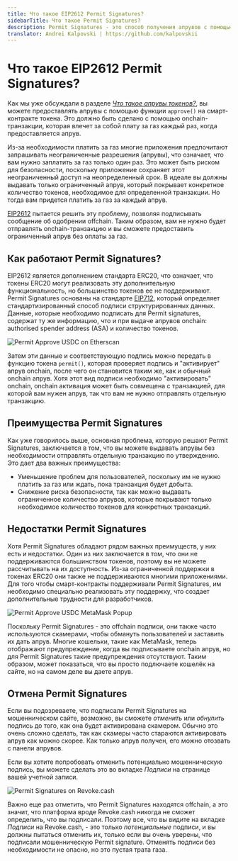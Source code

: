 ```yaml
---
title: Что такое EIP2612 Permit Signatures?
sidebarTitle: Что такое Permit Signatures?
description: Permit Signatures - это способ получения апрувов с помощью безгазовых (gasless) подписей. Это имеет ряд важных преимуществ, но и некоторые недостатки.
translator: Andrei Kalpovski | https://github.com/kalpovskii
---
```


# Что такое EIP2612 Permit Signatures?

Как мы уже обсуждали в разделе _[Что такое апрувы токенов?](/learn/approvals/what-are-token-approvals)_, вы можете предоставлять апрувы с помощью функции `approve()` на смарт-контракте токена. Это должно быть сделано с помощью onchain-транзакции, которая влечет за собой плату за газ каждый раз, когда предоставляется апрув.

Из-за необходимости платить за газ многие приложения предпочитают запрашивать неограниченные разрешения (апрувы), что означает, что вам нужно заплатить за газ только один раз. Это может быть риском для безопасности, поскольку приложение сохраняет этот неограниченный доступ на неопределенный срок. В идеале вы должны выдавать только ограниченный апрув, который покрывает конкретное количество токенов, необходимое для определенной транзакции. Но тогда вам придется платить за газ за каждый апрув.

[EIP2612](https://eips.ethereum.org/EIPS/eip-2612) пытается решить эту проблему, позволяя подписывать сообщение об одобрении offchain. Таким образом, вам не нужно будет отправлять onchain-транзакцию и вы сможете предоставить ограниченный апрув без оплаты за газ.

## Как работают Permit Signatures?

EIP2612 является дополнением стандарта ERC20, что означает, что токены ERC20 могут реализовать эту дополнительную функциональность, но большинство токенов ее не поддерживают. Permit Signatures основаны на стандарте [EIP712](https://eips.ethereum.org/EIPS/eip-712), который определяет стандартизированный способ подписи структурированных данных. Данные, которые необходимо подписать для Permit signatures, содержат ту же информацию, что и при выдаче апрувов onchain: authorised spender address (ASA) и количество токенов.

![Permit Approve USDC on Etherscan](/assets/images/learn/approvals/what-are-eip2612-permit-signatures/permit.png)

Затем эти данные и соответствующую подпись можно передать в функцию токена `permit()`, которая проверяет подпись и "активирует" апрув onchain, после чего он становится таким же, как и обычный onchain апрув. Хотя этот вид подписи необходимо "активировать" onchain, onchain активация может быть совмещена с транзакцией, для которой вам нужен апрув, так что вам не нужно отправлять отдельную транзакцию.

## Преимущества Permit Signatures

Как уже говорилось выше, основная проблема, которую решают Permit Signatures, заключается в том, что вы можете выдавать апрувы без необходимости отправлять отдельную транзакцию по утверждению. Это дает два важных преимущества:

- Уменьшение проблем для пользователей, поскольку им не нужно платить за газ или ждать, пока транзакция будет добыта.
- Снижение риска безопасности, так как можно выдавать ограниченное количество апрувов, которые покрывают только необходимое количество токенов для конкретных транзакций.

## Недостатки Permit Signatures

Хотя Permit Signatures обладают рядом важных преимуществ, у них есть и недостатки. Один из них заключается в том, что они не поддерживаются большинством токенов, поэтому вы не можете рассчитывать на их доступность. Из-за ограниченной поддержки в токенах ERC20 они также не поддерживаются многими приложениями. Для того чтобы смарт-контракты поддерживали Permit Signatures, им необходимо специально реализовать эту поддержку, что создает дополнительные трудности для разработчиков.

![Permit Approve USDC MetaMask Popup](/assets/images/learn/approvals/what-are-eip2612-permit-signatures/permit-request.png)

Поскольку Permit Signatures - это offchain подписи, они также часто используются скамерами, чтобы обмануть пользователей и заставить их дать апрув. Многие кошельки, такие как MetaMask, теперь отображают предупреждение, когда вы подписываете onchain апрув, но для Permit Signatures такие предупреждения отсутствуют. Таким образом, может показаться, что вы просто подлючаете кошелёк на сайте, но на самом деле вы даете апрув.

## Отмена Permit Signatures

Если вы подозреваете, что подписали Permit Signatures на мошенническом сайте, возможно, вы сможете _отменить_ или _обнулить_ подпись до того, как она будет активирована скамером. Обычно это очень сложно сделать, так как скамеры часто стараются активировать апрув как можно скорее. Как только апрув получен, его можно отозвать с панели апрувов.

Если вы хотите попробовать отменить потенциально мошенническую подпись, вы можете сделать это во вкладке _Подписи_ на странице вашей учетной записи.

![Permit Signatures on Revoke.cash](/assets/images/learn/approvals/what-are-eip2612-permit-signatures/permit-signatures.png)

Важно еще раз отметить, что Permit Signatures находятся offchain, а это значит, что платформа вроде Revoke.cash никогда не сможет определить, что вы подписали. Поэтому все, что вы видите на вкладке _Подписи_ на Revoke.cash, - это только _потенциальные_ подписи, и вы должны пытаться отменить их, только если вы очень уверены, что подписали мошенническую Permit signature. Отменять подписи без необходимости не опасно, но это пустая трата газа.
